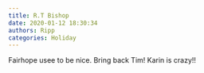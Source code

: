 ```yaml
---
title: R.T Bishop
date: 2020-01-12 18:30:34
authors: Ripp
categories: Holiday
---
```


 Fairhope usee to be nice.
Bring back Tim! Karin is crazy!!